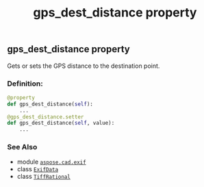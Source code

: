 ﻿---
title: gps_dest_distance property
second_title: Aspose.CAD for Python via .NET API References
description: 
type: docs
weight: 440
url: /python-net/aspose.cad.exif/exifdata/gps_dest_distance/
is_root: false
---

## gps_dest_distance property


Gets or sets the GPS distance to the destination point.
### Definition:
```python
@property
def gps_dest_distance(self):
    ...
@gps_dest_distance.setter
def gps_dest_distance(self, value):
    ...
```

### See Also
* module [`aspose.cad.exif`](../../)
* class [`ExifData`](/cad/python-net/aspose.cad.exif/exifdata)
* class [`TiffRational`](/cad/python-net/aspose.cad.fileformats.tiff/tiffrational)
